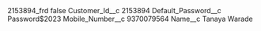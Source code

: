 <?xml version="1.0" encoding="UTF-8"?>
<CustomMetadata xmlns="http://soap.sforce.com/2006/04/metadata" xmlns:xsi="http://www.w3.org/2001/XMLSchema-instance" xmlns:xsd="http://www.w3.org/2001/XMLSchema">
    <label>2153894_frd</label>
    <protected>false</protected>
    <values>
        <field>Customer_Id__c</field>
        <value xsi:type="xsd:string">2153894</value>
    </values>
    <values>
        <field>Default_Password__c</field>
        <value xsi:type="xsd:string">Password$2023</value>
    </values>
    <values>
        <field>Mobile_Number__c</field>
        <value xsi:type="xsd:string">9370079564</value>
    </values>
    <values>
        <field>Name__c</field>
        <value xsi:type="xsd:string">Tanaya Warade</value>
    </values>
</CustomMetadata>

